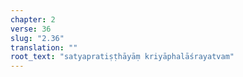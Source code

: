 ```yaml
---
chapter: 2
verse: 36
slug: "2.36"
translation: ""
root_text: "satyapratiṣṭhāyāṃ kriyāphalāśrayatvam"
---
```


